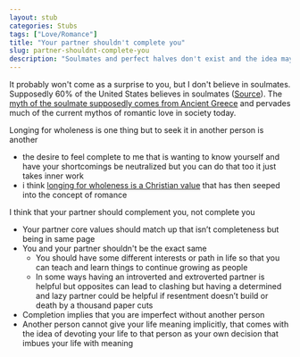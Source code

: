 ```yaml
---
layout: stub
categories: Stubs
tags: ["Love/Romance"]
title: "Your partner shouldn't complete you"
slug: partner-shouldnt-complete-you
description: "Soulmates and perfect halves don't exist and the idea may cause more harm than good."
---
```


It probably won't come as a surprise to you, but I don't believe in soulmates. Supposedly 60% of the United States believes in soulmates ([Source](https://ifstudies.org/blog/soulmate-marriage-vs-the-only-one-marriage-knowing-the-difference-matters)). The [myth of the soulmate supposedly comes from Ancient Greece](https://www.greecehighdefinition.com/blog/the-greek-myth-of-soulmates) and pervades much of the current mythos of romantic love in society today.

Longing for wholeness is one thing but to seek it in another person is another
* the desire to feel complete to me that is wanting to know yourself and have your shortcomings be neutralized but you can do that too it just takes inner work
* i think [longing for wholeness is a Christian value](https://www.faithandhealthconnection.org/the_connection/spirit-soul-and-body/wholeness-biblical-and-christian-perspective/) that has then seeped into the concept of romance

I think that your partner should complement you, not complete you
* Your partner core values should match up that isn’t completeness but being in same page 
* You and your partner shouldn't be the exact same
    * You should have some different interests or path in life so that you can teach and learn things to continue growing as people
    * In some ways having an introverted and extroverted partner is helpful but opposites can lead to clashing but having a determined and lazy partner could be helpful if resentment doesn’t build or death by a thousand paper cuts
* Completion implies that you are imperfect without another person
* Another person cannot give your life meaning implicitly, that comes with the idea of devoting your life to that person as your own decision that imbues your life with meaning
